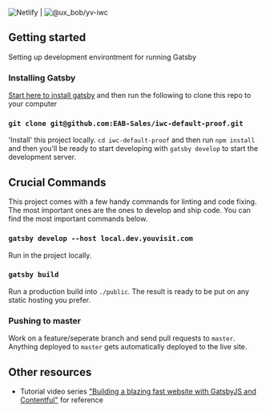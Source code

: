 ![Netlify](https://img.shields.io/netlify/7c510d0a-71e1-4fde-984b-e6aebc350104?style=flat-square) | ![@ux_bob/yv-iwc](https://img.shields.io/npm/v/@ux_bob/yv-iwc?style=flat-square)

## Getting started

Setting up development environtment for running Gatsby

### Installing Gatsby

[Start here to install gatsby](https://www.gatsbyjs.com/tutorial/part-zero/) and then run the following to clone this repo to your computer

### `git clone git@github.com:EAB-Sales/iwc-default-proof.git`

'Install' this project locally. `cd iwc-default-proof` and then run `npm install` and then you'll be ready to start developing with `gatsby develop` to start the development server.

## Crucial Commands

This project comes with a few handy commands for linting and code fixing. The most important ones are the ones to develop and ship code. You can find the most important commands below.

### `gatsby develop --host local.dev.youvisit.com`

Run in the project locally.

### `gatsby build`

Run a production build into `./public`. The result is ready to be put on any static hosting you prefer.

### Pushing to master

Work on a feature/seperate branch and send pull requests to `master`. Anything deployed to `master` gets automatically deployed to the live site.

## Other resources

- Tutorial video series ["Building a blazing fast website with GatsbyJS and Contentful"](https://www.youtube.com/watch?v=Ek4o40w1tH4&list=PL8KiuH6vpACV-F7jXribe4YveGBhBeG9A) for reference
